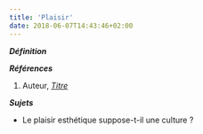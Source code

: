 ```yaml
---
title: 'Plaisir'
date: 2018-06-07T14:43:46+02:00
---
```


***Définition*** 

>

***Références***

1. Auteur, <u>*Titre*</u>

***Sujets***

- Le plaisir esthétique suppose-t-il une culture ?
